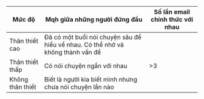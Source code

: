 | Mức độ           | Mqh giữa những người đứng đầu                                                   | Số lần email chính thức với nhau |
| ---------------- | ------------------------------------------------------------------------------- | -------------------------------- |
| Thân thiết cao   | Đã có một buổi nói chuyện sâu để hiểu về nhau. Có thể nhờ vả không thành vấn đề |                                  |
| Thân thiết thấp  | Có nói chuyện ngắn với nhau                                                     | >3                               |
| Không thân thiết | Biết là người kia biết mình nhưng chưa nói chuyện lần nào                       |                                  |